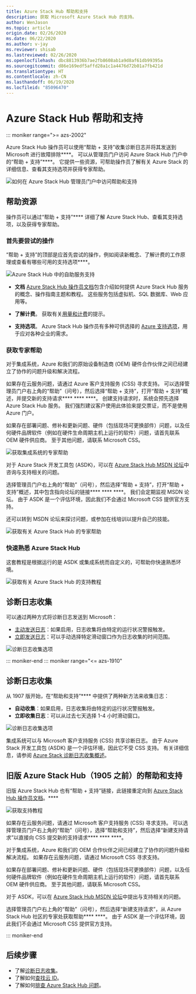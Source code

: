 ```yaml
---
title: Azure Stack Hub 帮助和支持
description: 获取 Microsoft Azure Stack Hub 的支持。
author: WenJason
ms.topic: article
origin.date: 02/26/2020
ms.date: 06/22/2020
ms.author: v-jay
ms.reviewer: shisab
ms.lastreviewed: 02/26/2020
ms.openlocfilehash: dbc8813936b7ae2fb8608ab1a9d8af61db99395a
ms.sourcegitcommit: d86e169edf5affd28a1c1a4476d72b01a7fb421d
ms.translationtype: HT
ms.contentlocale: zh-CN
ms.lasthandoff: 06/19/2020
ms.locfileid: "85096470"
---
```

# <a name="azure-stack-hub-help-and-support"></a>Azure Stack Hub 帮助和支持

::: moniker range=">= azs-2002"

Azure Stack Hub 操作员可以使用“帮助 + 支持”收集诊断日志并将其发送到 Microsoft 进行故障排除****。 可以从管理员门户访问 Azure Stack Hub 门户中的“帮助 + 支持”****。 它提供一些资源，可帮助操作员了解有关 Azure Stack 的详细信息、查看其支持选项并获得专家帮助。  

![如何在 Azure Stack Hub 管理员门户中访问帮助和支持](media/azure-stack-help-and-support/help-and-support.png)

## <a name="help-resources"></a>帮助资源

操作员可以通过“帮助 + 支持”**** 详细了解 Azure Stack Hub、查看其支持选项，以及获得专家帮助。

### <a name="things-to-try-first"></a>首先要尝试的操作

“帮助 + 支持”的顶部是应首先尝试的操作，例如阅读新概念、了解计费的工作原理或查看有哪些可用的支持选项****。

![Azure Stack Hub 中的自助服务支持](media/azure-stack-help-and-support/get-support-tiles.png)

- **文档** [Azure Stack Hub 操作员文档](index.yml)包含介绍如何提供 Azure Stack Hub 服务的概念、操作指南主题和教程。 这些服务包括虚拟机、SQL 数据库、Web 应用等。

- **了解计费**。 获取有关[用量和计费](azure-stack-billing-and-chargeback.md)的提示。

- **支持选项**。 Azure Stack Hub 操作员有多种可供选择的 [Azure 支持选项](/azure-stack/operator/azure-stack-manage-basics)，用于应对各种企业的需求。

### <a name="get-expert-help"></a>获取专家帮助

对于集成系统，Azure 和我们的原始设备制造商 (OEM) 硬件合作伙伴之间已经建立了协作的问题升级和解决流程。

如果存在云服务问题，请通过 Azure 客户支持服务 (CSS) 寻求支持。 可以选择管理员门户右上角的“帮助”（问号），然后选择“帮助 + 支持”，打开“帮助 + 支持”概述，并提交新的支持请求**** **** ****。 创建支持请求时，系统会预先选择 Azure Stack Hub 服务。 我们强烈建议客户使用此体验来提交票证，而不是使用 Azure 门户。

如果存在部署问题、修补和更新问题、硬件（包括现场可更换部件）问题，以及任何硬件品牌软件（例如在硬件生命周期主机上运行的软件）问题，请首先联系 OEM 硬件供应商。 至于其他问题，请联系 Microsoft CSS。

![获取集成系统的专家帮助](media/azure-stack-help-and-support/get-support-integrated.png)

对于 Azure Stack 开发工具包 (ASDK)，可以在 [Azure Stack Hub MSDN 论坛](https://social.msdn.microsoft.com/Forums/zh-CN/home?sort=relevancedesc&brandIgnore=True&searchTerm=Azure+Stack)中咨询与支持相关的问题。 

选择管理员门户右上角的“帮助”（问号），然后选择“帮助 + 支持”，打开“帮助 + 支持”概述，其中包含指向论坛的链接**** **** ****。 我们会定期监视 MSDN 论坛。 由于 ASDK 是一个评估环境，因此我们不会通过 Microsoft CSS 提供官方支持。

还可以转到 MSDN 论坛来探讨问题，或参加在线培训以提升自己的技能。

![获取有关 Azure Stack Hub 的专家帮助](media/azure-stack-help-and-support/get-support-cards.png)

### <a name="get-up-to-speed-with-azure-stack-hub"></a>快速熟悉 Azure Stack Hub

这套教程是根据运行的是 ASDK 或集成系统而自定义的，可帮助你快速熟悉环境。

![获取有关 Azure Stack Hub 的支持教程](media/azure-stack-help-and-support/get-support-tutorials.png)

## <a name="diagnostic-log-collection"></a>诊断日志收集

可以通过两种方式将诊断日志发送到 Microsoft：

- [主动发送日志](azure-stack-configure-automatic-diagnostic-log-collection-tzl.md)：如果启用，日志收集将由特定的运行状况警报触发。
- [立即发送日志](azure-stack-configure-on-demand-diagnostic-log-collection-portal-tzl.md)：可以手动选择特定滑动窗口作为日志收集的时间范围。

![诊断日志收集选项](media/azure-stack-help-and-support/banner-enable-automatic-log-collection.png)

::: moniker-end
::: moniker range="<= azs-1910"

## <a name="diagnostic-log-collection"></a>诊断日志收集

从 1907 版开始，在“帮助和支持”**** 中提供了两种新方法来收集日志：

- **自动收集**：如果启用，日志收集将由特定的运行状况警报触发。
- **立即收集日志**：可以从过去七天选择 1-4 小时滑动窗口。

![诊断日志收集选项](media/azure-stack-automatic-log-collection/azure-stack-log-collection-overview.png)

集成系统可以与 Microsoft 客户支持服务 (CSS) 共享诊断日志。 由于 Azure Stack 开发工具包 (ASDK) 是一个评估环境，因此它不受 CSS 支持。 有关详细信息，请参阅 [Azure Stack 诊断日志收集概述](azure-stack-diagnostic-log-collection-overview.md)。

## <a name="help-and-support-for-earlier-releases-azure-stack-hub-pre-1905"></a>旧版 Azure Stack Hub（1905 之前）的帮助和支持

旧版 Azure Stack Hub 也有“帮助 + 支持”链接，此链接重定向到 [Azure Stack Hub 操作员文档](/azure-stack/operator/)。****

![获取支持教程](media/azure-stack-help-and-support/get-support-previous.png)

如果存在云服务问题，请通过 Microsoft 客户支持服务 (CSS) 寻求支持。 可以选择管理员门户右上角的“帮助”（问号），选择“帮助和支持”，然后选择“新建支持请求”以直接向 CSS 提交新的支持请求**** **** ****。

对于集成系统，Azure 和我们的 OEM 合作伙伴之间已经建立了协作的问题升级和解决流程。 如果存在云服务问题，请通过 Microsoft CSS 寻求支持。

如果存在部署问题、修补和更新问题、硬件（包括现场可更换部件）问题，以及任何硬件品牌软件（例如在硬件生命周期主机上运行的软件）问题，请首先联系 OEM 硬件供应商。 至于其他问题，请联系 Microsoft CSS。

对于 ASDK，可以在 [Azure Stack Hub MSDN 论坛](https://social.msdn.microsoft.com/Forums/zh-CN/home?sort=relevancedesc&brandIgnore=True&searchTerm=Azure+Stack)中提出与支持相关的问题。

选择管理员门户右上角的“帮助”（问号），然后选择“新建支持请求”，从 Azure Stack Hub 社区的专家处获取帮助**** ****。 由于 ASDK 是一个评估环境，因此我们不会通过 Microsoft CSS 提供官方支持。

::: moniker-end

## <a name="next-steps"></a>后续步骤

- 了解[诊断日志收集](azure-stack-diagnostic-log-collection-overview-tzl.md)。
- 了解如何[查找云 ID](azure-stack-find-cloud-id.md)。
- 了解如何[排查 Azure Stack Hub 问题](azure-stack-troubleshooting.md)。
